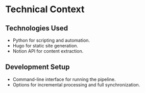# Technical Context

## Technologies Used
- Python for scripting and automation.
- Hugo for static site generation.
- Notion API for content extraction.

## Development Setup
- Command-line interface for running the pipeline.
- Options for incremental processing and full synchronization.
